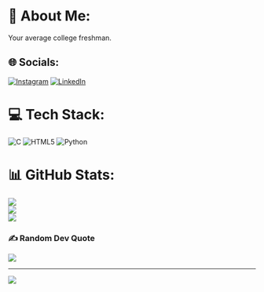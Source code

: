 # 💫 About Me:
Your average college freshman.

## 🌐 Socials:
[![Instagram](https://img.shields.io/badge/Instagram-%23E4405F.svg?logo=Instagram&logoColor=white)](https://instagram.com/ShrayOps) [![LinkedIn](https://img.shields.io/badge/LinkedIn-%230077B5.svg?logo=linkedin&logoColor=white)](https://linkedin.com/in/ShrayOps) 

# 💻 Tech Stack:
![C](https://img.shields.io/badge/c-%2300599C.svg?style=for-the-badge&logo=c&logoColor=white) ![HTML5](https://img.shields.io/badge/html5-%23E34F26.svg?style=for-the-badge&logo=html5&logoColor=white) ![Python](https://img.shields.io/badge/python-3670A0?style=for-the-badge&logo=python&logoColor=ffdd54)

# 📊 GitHub Stats:
![](https://github-readme-stats.vercel.app/api?username=ShrayOps&theme=radical&hide_border=false&include_all_commits=false&count_private=true)<br/>
![](https://github-readme-streak-stats.herokuapp.com/?user=ShrayOps&theme=radical&hide_border=false)<br/>
![](https://github-readme-stats.vercel.app/api/top-langs/?username=ShrayOps&theme=radical&hide_border=false&include_all_commits=false&count_private=true&layout=compact)

### ✍️ Random Dev Quote
![](https://quotes-github-readme.vercel.app/api?type=horizontal&theme=radical)

---
[![](https://visitcount.itsvg.in/api?id=ShrayOps&icon=0&color=0)](https://visitcount.itsvg.in)
